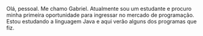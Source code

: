 Olá, pessoal.
Me chamo Gabriel.
Atualmente sou um estudante e procuro minha primeira oportunidade para ingressar no mercado de programação.
Estou estudando a linguagem Java e aqui verão alguns dos programas que fiz.
